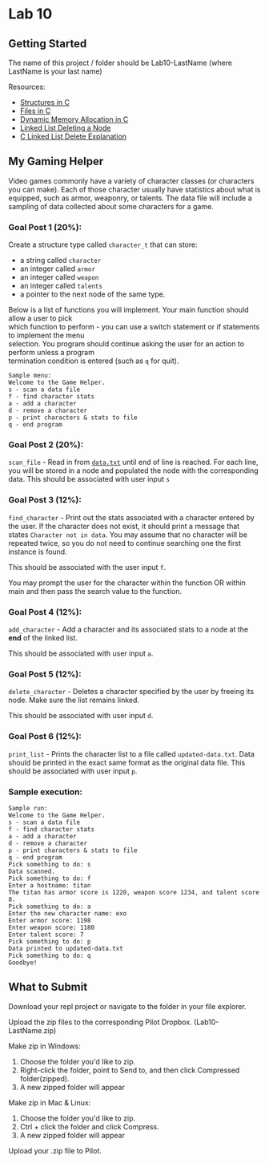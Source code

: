 # Lab 10

## Getting Started

The name of this project / folder should be Lab10-LastName (where LastName is your last name)

Resources:

- [Structures in C](https://www.geeksforgeeks.org/structures-c/)
- [Files in C](https://www.geeksforgeeks.org/basics-file-handling-c/)
- [Dynamic Memory Allocation in C](https://www.geeksforgeeks.org/dynamic-memory-allocation-in-c-using-malloc-calloc-free-and-realloc/)
- [Linked List Deleting a Node](https://www.geeksforgeeks.org/linked-list-set-3-deleting-node/)
- [C Linked List Delete Explanation](https://www.cs.bu.edu/teaching/c/linked-list/delete/)

## My Gaming Helper

Video games commonly have a variety of character classes (or characters you can make). Each of those character usually have statistics about what is equipped, such as armor, weaponry, or talents. The data file will include a sampling of data collected about some characters for a game.

### Goal Post 1 (20%):

Create a structure type called `character_t` that can store:

- a string called `character`
- an integer called `armor`
- an integer called `weapon`
- an integer called `talents`
- a pointer to the next node of the same type.

Below is a list of functions you will implement. Your main function should allow a user to pick  
which function to perform - you can use a switch statement or if statements to implement the menu  
selection. You program should continue asking the user for an action to perform unless a program  
termination condition is entered (such as `q` for quit).

```
Sample menu:
Welcome to the Game Helper.
s - scan a data file
f - find character stats
a - add a character
d - remove a character
p - print characters & stats to file
q - end program
```

### Goal Post 2 (20%):

`scan_file` - Read in from [`data.txt`](./data.txt) until end of line is reached. For each line, you will be stored in a node and populated the node with the corresponding data. This should be associated with user input `s`

### Goal Post 3 (12%):

`find_character` - Print out the stats associated with a character entered by the user. If the character does not exist, it should print a message that states `Character not in data`. You may assume that no character will be repeated twice, so you do not need to continue searching one the first instance is found.

This should be associated with the user input `f`.

You may prompt the user for the character within the function OR within main and then pass the search value to the function.

### Goal Post 4 (12%):

`add_character` - Add a character and its associated stats to a node at the **end** of the linked list.

This should be associated with user input `a`.

### Goal Post 5 (12%):

`delete_character` - Deletes a character specified by the user by freeing its node. Make sure the list remains linked.

This should be associated with user input `d`.

### Goal Post 6 (12%):

`print_list` - Prints the character list to a file called `updated-data.txt`. Data should be printed in the exact same format as the original data file. This should be associated with user input `p`.

### Sample execution:

```
Sample run:
Welcome to the Game Helper.
s - scan a data file
f - find character stats
a - add a character
d - remove a character
p - print characters & stats to file
q - end program
Pick something to do: s
Data scanned.
Pick something to do: f
Enter a hostname: titan
The titan has armor score is 1220, weapon score 1234, and talent score 8.
Pick something to do: a
Enter the new character name: exo
Enter armor score: 1198
Enter weapon score: 1180
Enter talent score: 7
Pick something to do: p
Data printed to updated-data.txt
Pick something to do: q
Goodbye!

```

## What to Submit

Download your repl project or navigate to the folder in your file explorer.

Upload the zip files to the corresponding Pilot Dropbox. (Lab10-LastName.zip)

Make zip in Windows:

1. Choose the folder you'd like to zip.
2. Right-click the folder, point to Send to, and then click Compressed folder(zipped).
3. A new zipped folder will appear

Make zip in Mac & Linux:

1. Choose the folder you'd like to zip.
2. Ctrl + click the folder and click Compress.
3. A new zipped folder will appear

Upload your .zip file to Pilot.

